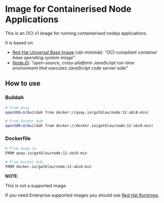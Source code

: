 # Image for Containerised Node Applications

This is an OCI v1 image for running containerised nodejs applications.

It is based on:

- [Red Hat Universal Base Image](https://www.redhat.com/en/blog/introducing-red-hat-universal-base-image) (ubi-minimal): *"OCI-compliant container base operating system image"*
- [NodeJS](https://nodejs.org): *"open-source, cross-platform JavaScript run-time environment that executes JavaScript code server-side"*


## How to use

### Buildah

```bash
# From Quay
openSDK=$(buildah from docker://quay.io/gatblau/node:12-ubi8-min)

# From Docker Hub
openSDK=$(buildah from docker://docker.io/gatblau/node:12-ubi8-min)
```

### Dockerfile

```bash
# From Quay.io
FROM quay.io/gatblau/node:12-ubi8-min

# From Docker hub
FROM docker.io/gatblau/node:12-ubi8-min
```

**NOTE**:

This is not a supported image.

If you need Enterprise supported images you should use [Red Hat Runtimes](https://www.redhat.com/en/products/runtimes).
